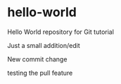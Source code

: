 # hello-world
Hello World repository for Git tutorial

Just a small addition/edit

New commit change

testing the pull feature

